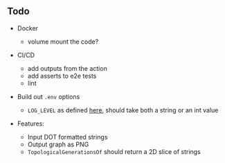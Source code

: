 ## Todo

* Docker
    * volume mount the code?

* CI/CD
    * add outputs from the action
    * add asserts to e2e tests
    * lint

* Build out `.env` options
    * `LOG_LEVEL` as defined [here](https://pkg.go.dev/golang.org/x/exp/slog#Level), should take both a string or an int value

* Features:
    * Input DOT formatted strings
    * Output graph as PNG
    * `TopologicalGenerationsOf` should return a 2D slice of strings
